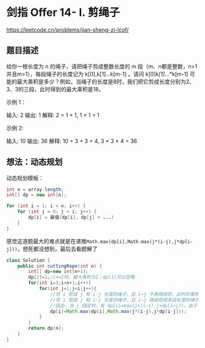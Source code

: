 # 剑指 Offer 14- I. 剪绳子

https://leetcode.cn/problems/jian-sheng-zi-lcof/



## 题目描述

给你一根长度为 n 的绳子，请把绳子剪成整数长度的 m 段（m、n都是整数，n>1并且m>1），每段绳子的长度记为 k[0],k[1]...k[m-1] 。请问 k[0]*k[1]*...*k[m-1] 可能的最大乘积是多少？例如，当绳子的长度是8时，我们把它剪成长度分别为2、3、3的三段，此时得到的最大乘积是18。

示例 1：

输入: 2
输出: 1
解释: 2 = 1 + 1, 1 × 1 = 1

示例 2:

输入: 10
输出: 36
解释: 10 = 3 + 3 + 4, 3 × 3 × 4 = 36



## 想法：动态规划

动态规划模板：

```java
int n = array.length;
int[] dp = new int[n];

for (int i = 1; i < n; i++) {
    for (int j = 0; j < i; j++) {
        dp[i] = 最值(dp[i], dp[j] + ...)
    }
}
```

感觉这道题最大的难点就是在递推`Math.max(dp[i],Math.max(j*(i-j),j*dp[i-j]))`，想死都没想到，最后去看题解了 

```java
class Solution {
    public int cuttingRope(int n) {
        int[] dp=new int[n+1];
        dp[2]=1;//n=2时，最大乘积为1；dp[1]可以忽略
        for(int i=3;i<n+1;i++){
            for(int j=1;j<i;j++){
                //将 i 剪成 j 和 i-j 长度的绳子，且 i−j 不再继续剪，此时的乘积是 j×(i−j) ；
                //将 i 剪成 j 和 i−j 长度的绳子，且 i−j 继续剪成多段长度的绳子，此时的乘积是 j×dp[i−j] 
                //因此，当 j 固定时，有 dp[i]=max(j×(i−j),j×dp[i−j])。由于 j 的取值范围是 1 到 i ，需要遍历所有的 j 得到dp[i]的
                dp[i]=Math.max(dp[i],Math.max(j*(i-j),j*dp[i-j]));
            }
        }
        return dp[n];
    }
}
```

